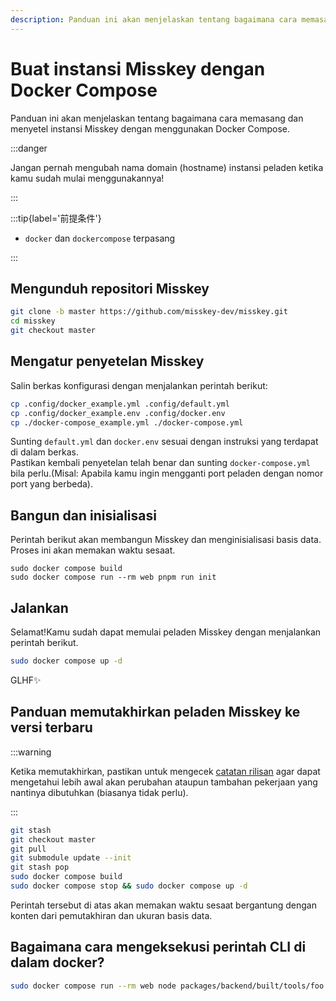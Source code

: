 ```yaml
---
description: Panduan ini akan menjelaskan tentang bagaimana cara memasang dan menyetel instansi Misskey dengan menggunakan Docker Compose.
---
```


# Buat instansi Misskey dengan Docker Compose

Panduan ini akan menjelaskan tentang bagaimana cara memasang dan menyetel instansi Misskey dengan menggunakan Docker Compose.

:::danger

Jangan pernah mengubah nama domain (hostname) instansi peladen ketika kamu sudah mulai menggunakannya!

:::

:::tip{label='前提条件'}

- `docker` dan `dockercompose` terpasang

:::

## Mengunduh repositori Misskey

```sh
git clone -b master https://github.com/misskey-dev/misskey.git
cd misskey
git checkout master
```

## Mengatur penyetelan Misskey

Salin berkas konfigurasi dengan menjalankan perintah berikut:

```sh
cp .config/docker_example.yml .config/default.yml
cp .config/docker_example.env .config/docker.env
cp ./docker-compose_example.yml ./docker-compose.yml
```

Sunting `default.yml` dan `docker.env` sesuai dengan instruksi yang terdapat di dalam berkas.\
Pastikan kembali penyetelan telah benar dan sunting `docker-compose.yml` bila perlu.(Misal: Apabila kamu ingin mengganti port peladen dengan nomor port yang berbeda).

## Bangun dan inisialisasi

Perintah berikut akan membangun Misskey dan menginisialisasi basis data. Proses ini akan memakan waktu sesaat.

```shell
sudo docker compose build
sudo docker compose run --rm web pnpm run init
```

## Jalankan

Selamat!Kamu sudah dapat memulai peladen Misskey dengan menjalankan perintah berikut.

```sh
sudo docker compose up -d
```

GLHF✨

## Panduan memutakhirkan peladen Misskey ke versi terbaru

:::warning

Ketika memutakhirkan, pastikan untuk mengecek [catatan rilisan](https://github.com/misskey-dev/misskey/blob/master/CHANGELOG.md) agar dapat mengetahui lebih awal akan perubahan ataupun tambahan pekerjaan yang nantinya dibutuhkan (biasanya tidak perlu).

:::

```sh
git stash
git checkout master
git pull
git submodule update --init
git stash pop
sudo docker compose build
sudo docker compose stop && sudo docker compose up -d
```

Perintah tersebut di atas akan memakan waktu sesaat bergantung dengan konten dari pemutakhiran dan ukuran basis data.

## Bagaimana cara mengeksekusi perintah CLI di dalam docker?

```sh
sudo docker compose run --rm web node packages/backend/built/tools/foo bar
```
